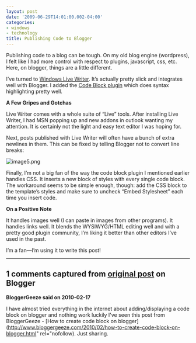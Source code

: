 ```yaml
---
layout: post
date: '2009-06-29T14:01:00.002-04:00'
categories:
- windows
- technology
title: Publishing Code to Blogger
---
```



Publishing code to a blog can be tough. On my old blog engine (wordpress), I felt like I had more control with respect to plugins, javascript, css, etc. Here, on blogger, things are a little different. 

I’ve turned to [Windows Live Writer](http://windowslivewriter.spaces.live.com/). It’s actually pretty slick and integrates well with Blogger. I added the [Code Block plugin](http://gallery.live.com/liveItemDetail.aspx?li=1f57bd9b-a692-4593-9e9e-e2962d9c0eee) which does syntax highlighting pretty well. 

**A Few Gripes and Gotchas**

Live Writer comes with a whole suite of “Live” tools. After installing Live Writer, I had MSN popping up and new addons in outlook wanting my attention. It is certainly not the light and easy text editor I was hoping for.

Next, posts published with Live Writer will often have a bunch of extra newlines in them. This can be fixed by telling Blogger not to convert line breaks:

![image5.png](image5.png) 

Finally, I’m not a big fan of the way the code block plugin I mentioned earlier handles CSS. It inserts a new block of styles with every single code block. The workaround seems to be simple enough, though: add the CSS block to the template’s styles and make sure to uncheck “Embed Stylesheet” each time you insert code.

**On a Positive Note**

It handles images well (I can paste in images from other programs). It handles links well. It blends the WYSIWYG/HTML editing well and with a pretty good plugin community, I’m liking it better than other editors I’ve used in the past.

I’m a fan—I’m using it to write this post!

---

## 1 comments captured from [original post](https://blog.wassupy.com/2009/06/publishing-code-to-blogger_2255.html) on Blogger

**BloggerGeeze said on 2010-02-17**

I have almost tried everything in the internet about adding/displaying a code block on blogger and nothing work luckily I've seen this post from BloggerGeeze - [How to create code block on blogger](http://www.bloggergeeze.com/2010/02/how-to-create-code-block-on-blogger.html" rel="nofollow). Just sharing.


